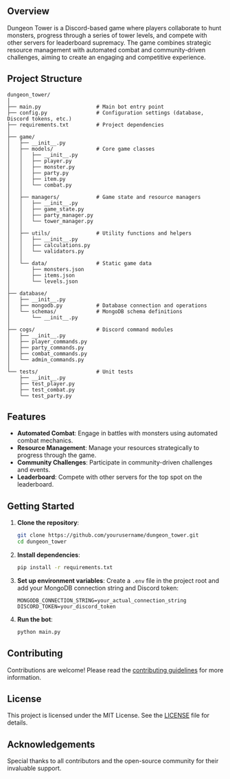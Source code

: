 ## Overview

Dungeon Tower is a Discord-based game where players collaborate to hunt monsters, progress through a series of tower levels, and compete with other servers for leaderboard supremacy. The game combines strategic resource management with automated combat and community-driven challenges, aiming to create an engaging and competitive experience.

## Project Structure

```plaintext
dungeon_tower/
│
├── main.py                  # Main bot entry point
├── config.py                # Configuration settings (database, Discord tokens, etc.) 
├── requirements.txt         # Project dependencies
│
├── game/
│   ├── __init__.py
│   ├── models/              # Core game classes
│   │   ├── __init__.py
│   │   ├── player.py
│   │   ├── monster.py
│   │   ├── party.py
│   │   ├── item.py
│   │   └── combat.py
│   │
│   ├── managers/            # Game state and resource managers
│   │   ├── __init__.py
│   │   ├── game_state.py
│   │   ├── party_manager.py
│   │   └── tower_manager.py
│   │
│   ├── utils/               # Utility functions and helpers
│   │   ├── __init__.py
│   │   ├── calculations.py
│   │   └── validators.py
│   │
│   └── data/                # Static game data
│       ├── monsters.json
│       ├── items.json
│       └── levels.json
│
├── database/
│   ├── __init__.py
│   ├── mongodb.py           # Database connection and operations
│   └── schemas/             # MongoDB schema definitions
│       └── __init__.py
│
├── cogs/                    # Discord command modules
│   ├── __init__.py
│   ├── player_commands.py
│   ├── party_commands.py
│   ├── combat_commands.py
│   └── admin_commands.py
│
└── tests/                   # Unit tests
    ├── __init__.py
    ├── test_player.py
    ├── test_combat.py
    └── test_party.py
```

## Features

- **Automated Combat**: Engage in battles with monsters using automated combat mechanics.
- **Resource Management**: Manage your resources strategically to progress through the game.
- **Community Challenges**: Participate in community-driven challenges and events.
- **Leaderboard**: Compete with other servers for the top spot on the leaderboard.

## Getting Started

1. **Clone the repository**:
    ```sh
    git clone https://github.com/yourusername/dungeon_tower.git
    cd dungeon_tower
    ```

2. **Install dependencies**:
    ```sh
    pip install -r requirements.txt
    ```

3. **Set up environment variables**:
    Create a `.env` file in the project root and add your MongoDB connection string and Discord token:
    ```plaintext
    MONGODB_CONNECTION_STRING=your_actual_connection_string
    DISCORD_TOKEN=your_discord_token
    ```

4. **Run the bot**:
    ```sh
    python main.py
    ```

## Contributing

Contributions are welcome! Please read the [contributing guidelines](CONTRIBUTING.md) for more information.

## License

This project is licensed under the MIT License. See the [LICENSE](LICENSE) file for details.

## Acknowledgements

Special thanks to all contributors and the open-source community for their invaluable support.
